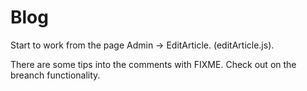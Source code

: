 # Blog

Start to work from the page Admin -> EditArticle.  (editArticle.js).

There are some tips into the comments with FIXME. Check out on the breanch functionality.